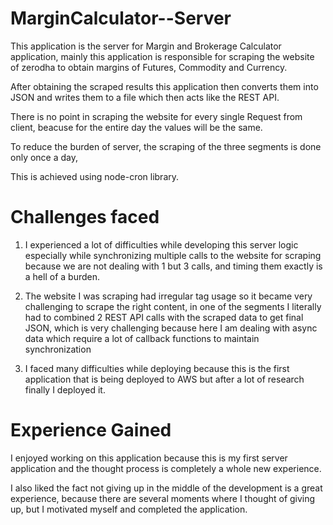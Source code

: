 # MarginCalculator--Server

This application is the server for Margin and Brokerage Calculator application, mainly this application is responsible for scraping the website of 
zerodha to obtain margins of Futures, Commodity and Currency.

After obtaining the scraped results this application then converts them into JSON and writes them to a file which then acts like the REST API.

There is no point in scraping the website for every single Request from client, beacuse for the entire day the values will be the same.

To reduce the burden of server, the scraping of the three segments is done only once a day, 

This is achieved using node-cron library.

# Challenges faced
1.  I experienced a lot of difficulties while developing this server logic especially while synchronizing multiple calls to the website for scraping because we are not dealing with 1 but 3 calls, and timing them exactly is a hell of a burden.

2.  The website I was scraping had irregular tag usage so it became very challenging to scrape the right content, in one of the segments I literally had to combined 2 REST API calls with the scraped data to get final JSON, which is very challenging because here I am dealing with async data which require a lot of callback functions to maintain synchronization 

3.  I faced many difficulties while deploying because this is the first application that is being deployed to AWS but after a lot of research finally I deployed it.


# Experience Gained
I enjoyed working on this application because this is my first server application and the thought process is completely a whole new experience.

I also liked the fact not giving up in the middle of the development is a great experience, because there are several moments where I thought of giving up, but I motivated myself and completed the application.
